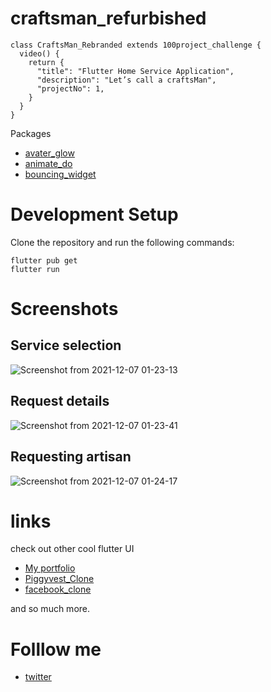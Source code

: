 # craftsman_refurbished
```
class CraftsMan_Rebranded extends 100project_challenge {
  video() {
    return {
      "title": "Flutter Home Service Application",
      "description": "Let’s call a craftsMan",
      "projectNo": 1,
    }
  }
}
```
Packages
- [avater_glow](https://pub.dev/packages/avatar_glow)
- [animate_do](https://pub.dev/packages/animate_do)
- [bouncing_widget](https://pub.dev/packages/bouncing_widget)


# Development Setup
Clone the repository and run the following commands:

```
flutter pub get
flutter run
```


# Screenshots

## Service selection
![Screenshot from 2021-12-07 01-23-13](https://user-images.githubusercontent.com/68930312/144944060-aa4e555d-b3e4-421f-b504-d66953889666.png)

## Request details
![Screenshot from 2021-12-07 01-23-41](https://user-images.githubusercontent.com/68930312/144944153-fd7a1760-9e53-4cf6-8c5e-482eb6bc33ca.png)

## Requesting artisan
![Screenshot from 2021-12-07 01-24-17](https://user-images.githubusercontent.com/68930312/144944216-c8b7c61c-de92-4d42-9d62-3c36e8efc7af.png)


# links 

check out other cool flutter UI
- [My portfolio](https://github.com/Akinsola1/flutter_portfolio)
- [Piggyvest_Clone](https://github.com/Akinsola1/PiggyVest_clone)
- [facebook_clone]()

and so much more. 


# Folllow me 

- [twitter](https://twitter.com/AkindoyinFaruq)



